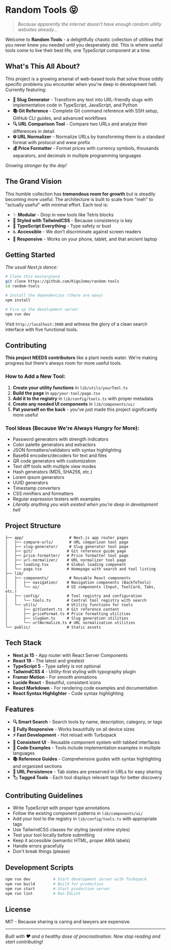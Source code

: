 # Random Tools 😝

> _Because apparently the internet doesn't have enough random utility websites already..._

Welcome to **Random Tools** - a delightfully chaotic collection of utilities that you never knew you needed until you desperately did. This is where useful tools come to live their best life, one TypeScript component at a time.

## What's This All About?

This project is a growing arsenal of web-based tools that solve those oddly specific problems you encounter when you're deep in development hell. Currently featuring:

- **🔗 Slug Generator** - Transform any text into URL-friendly slugs with implementation code in TypeScript, JavaScript, and Python
- **📚 Git Reference** - Complete Git command reference with SSH setup, GitHub CLI guides, and advanced workflows
- **🔍 URL Comparison Tool** - Compare two URLs and analyze their differences in detail
- **🌐 URL Normalizer** - Normalize URLs by transforming them to a standard format with protocol and www prefix
- **💰 Price Formatter** - Format prices with currency symbols, thousands separators, and decimals in multiple programming languages

_Growing stronger by the day!_

## The Grand Vision

This humble collection has **tremendous room for growth** but is steadily becoming more useful. The architecture is built to scale from "meh" to "actually useful" with minimal effort. Each tool is:

- ✨ **Modular** - Drop in new tools like Tetris blocks
- 🎨 **Styled with TailwindCSS** - Because consistency is key
- 🔧 **TypeScript Everything** - Type safety or bust
- ♿ **Accessible** - We don't discriminate against screen readers
- 📱 **Responsive** - Works on your phone, tablet, and that ancient laptop

## Getting Started

_The usual Next.js dance:_

```bash
# Clone this masterpiece
git clone https://github.com/KigoJomo/random-tools
cd random-tools

# Install the dependencies (there are many)
npm install

# Fire up the development server
npm run dev
```

Visit `http://localhost:3000` and witness the glory of a clean search interface with five functional tools.

## Contributing

**This project NEEDS contributors** like a plant needs water. We're making progress but there's always room for more useful tools.

### How to Add a New Tool:

1. **Create your utility functions** in `lib/utils/yourTool.ts`
2. **Build the page** in `app/your-tool/page.tsx`
3. **Add it to the registry** in `lib/config/tools.ts` with proper metadata
4. **Create any needed UI components** in `lib/components/ui/`
5. **Pat yourself on the back** - you've just made this project significantly more useful

### Tool Ideas (Because We're Always Hungry for More):

- Password generators with strength indicators
- Color palette generators and extractors
- JSON formatters/validators with syntax highlighting
- Base64 encoders/decoders for text and files
- QR code generators with customization
- Text diff tools with multiple view modes
- Hash generators (MD5, SHA256, etc.)
- Lorem ipsum generators
- UUID generators
- Timestamp converters
- CSS minifiers and formatters
- Regular expression testers with examples
- _Literally anything you wish existed when you're deep in development hell_

## Project Structure

```
├── app/                    # Next.js app router pages
│   ├── compare-urls/       # URL comparison tool page
│   ├── slug-generator/     # Slug generator tool page
│   ├── git/               # Git reference guide page
│   ├── price-formatter/   # Price formatter tool page
│   ├── url-normalizer/    # URL normalizer tool page
│   ├── loading.tsx        # Global loading component
│   └── page.tsx           # Homepage with search and tool listing
├── lib/
│   ├── components/         # Reusable React components
│   │   ├── navigation/    # Navigation components (BackToTools)
│   │   └── ui/            # UI components (Input, ToolCard, Tabs, etc.)
│   ├── config/            # Tool registry and configuration
│   │   └── tools.ts       # Central tool registry with search
│   └── utils/             # Utility functions for tools
│       ├── gitContent.ts  # Git reference content
│       ├── priceFormat.ts # Price formatting utilities
│       ├── slugGen.ts     # Slug generation utilities
│       └── urlNormalize.ts # URL normalization utilities
└── public/                # Static assets
```

## Tech Stack

- **Next.js 15** - App router with React Server Components
- **React 19** - The latest and greatest
- **TypeScript 5** - Type safety is not optional
- **TailwindCSS 4** - Utility-first styling with typography plugin
- **Framer Motion** - For smooth animations
- **Lucide React** - Beautiful, consistent icons
- **React Markdown** - For rendering code examples and documentation
- **React Syntax Highlighter** - Code syntax highlighting

## Features

- **🔍 Smart Search** - Search tools by name, description, category, or tags
- **📱 Fully Responsive** - Works beautifully on all device sizes
- **⚡ Fast Development** - Hot reload with Turbopack
- **🎨 Consistent UI** - Reusable component system with tabbed interfaces
- **📖 Code Examples** - Tools include implementation examples in multiple languages
- **📚 Reference Guides** - Comprehensive guides with syntax highlighting and organized sections
- **🔗 URL Persistence** - Tab states are preserved in URLs for easy sharing
- **🏷️ Tagged Tools** - Each tool displays relevant tags for better discovery

## Contributing Guidelines

- Write TypeScript with proper type annotations
- Follow the existing component patterns in `lib/components/ui/`
- Add your tool to the registry in `lib/config/tools.ts` with appropriate tags
- Use TailwindCSS classes for styling (avoid inline styles)
- Test your tool locally before submitting
- Keep it accessible (semantic HTML, proper ARIA labels)
- Handle errors gracefully
- Don't break things (please)

## Development Scripts

```bash
npm run dev          # Start development server with Turbopack
npm run build        # Build for production
npm run start        # Start production server
npm run lint         # Run ESLint
```

## License

MIT - Because sharing is caring and lawyers are expensive.

---

_Built with ❤️ and a healthy dose of procrastination. Now stop reading and start contributing!_

